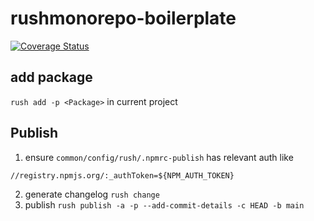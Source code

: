# rushmonorepo-boilerplate

[![Coverage Status](https://coveralls.io/repos/github/cheshirecode/rush-monorepo-boilerplate/badge.svg?branch=main)](https://coveralls.io/github/cheshirecode/rush-monorepo-boilerplate?branch=main)

## add package
`rush add -p <Package>` in current project

## Publish
1. ensure `common/config/rush/.npmrc-publish` has relevant auth like

```
//registry.npmjs.org/:_authToken=${NPM_AUTH_TOKEN}
```

2. generate changelog `rush change`
3. publish `rush publish -a -p --add-commit-details -c HEAD -b main`
